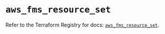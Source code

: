 # `aws_fms_resource_set`

Refer to the Terraform Registry for docs: [`aws_fms_resource_set`](https://registry.terraform.io/providers/hashicorp/aws/6.5.0/docs/resources/fms_resource_set).
